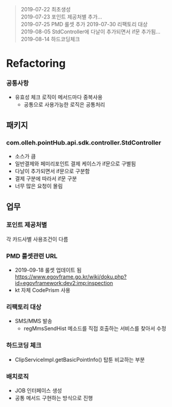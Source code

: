 > 2019-07-22 최초생성  
> 2019-07-23 포인트 제공처별 추가...  
> 2019-07-25 PMD 룰셋 추가 2019-07-30 리팩토리 대상  
> 2019-08-05 StdController에 다날이 추가되면서 if문 추가됨...  
> 2019-08-14 하드코딩체크

Refactoring
===========

### 공통사항

-	유효성 체크 로직이 메서드마다 중복사용
	-	공통으로 사용가능한 로직은 공통처리

패키지
------

### com.olleh.pointHub.api.sdk.controller.StdController

-	소스가 큼
-	일반결제와 페미리포인트 결제 케이스가 if문으로 구별됨
-	다날이 추가되면서 if문으로 구분함
-	결제 구분에 따라서 if문 구분
-	너무 많은 요청이 몰림

업무
----

### 포인트 제공처별

각 카드사별 사용조건이 다름

### PMD 룰셋관련 URL

-	2019-09-18 룰셋 업데이트 됨 https://www.egovframe.go.kr/wiki/doku.php?id=egovframework:dev2:imp:inspection
-	kt 자체 CodePrism 사용

### 리팩토리 대상

-	SMS/MMS 발송
	-	regMmsSendHist 메소드를 직접 호출하는 서비스를 찾아서 수정

### 하드코딩 체크

-	ClipServiceImpl.getBasicPointInfo() 탑툰 비교하는 부분

### 배치로직

-	JOB 인터페이스 생성
-	공통 메서드 구현하는 방식으로 진행
